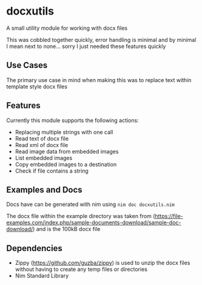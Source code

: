 # docxutils

A small utility module for working with docx files

This was cobbled together quickly, error handling is minimal and by minimal I mean next to none... sorry I just needed these features quickly

## Use Cases

The primary use case in mind when making this was to replace text within template style docx files

## Features

Currently this module supports the following actions:

- Replacing multiple strings with one call
- Read text of docx file
- Read xml of docx file
- Read image data from embedded images
- List embedded images
- Copy embedded images to a destination
- Check if file contains a string

## Examples and Docs

Docs have can be generated with nim using `nim doc docxutils.nim`

The docx file within the example directory was taken from (https://file-examples.com/index.php/sample-documents-download/sample-doc-download/) and is the 100kB docx file

## Dependencies

- Zippy (https://github.com/guzba/zippy) is used to unzip the docx files without having to create any temp files or directories
- Nim Standard Library

